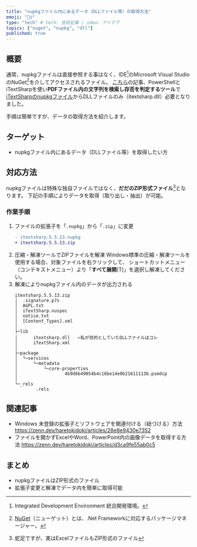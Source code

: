 ```yaml
---
title: "nupkgファイル内にあるデータ（DLLファイル等）の取得方法"
emoji: "🤹‍♀️"
type: "tech" # tech: 技術記事 / idea: アイデア
topics: ["nuget", "nupkg", "dll"]
published: true
---
```

## 概要
通常、nupkgファイルは直接参照する事はなく、IDE[^1]のMicrosoft Visual StudioのNuGet[^2]を介してアクセスされるファイル。
[こちら](https://zenn.dev/haretokidoki/articles/cad8b141202136)の記事、PowerShellとiTextSharpを使い**PDFファイル内の文字列を検索し存否を判定するツール**で[iTextSharpのnupkgファイル](https://www.nuget.org/packages/iTextSharp/5.5.13)からDLLファイルのみ（itextsharp.dll）必要となりました。
[^1]: Integrated Development Environment 統合開発環境。
[^2]: [NuGet](https://ja.wikipedia.org/wiki/NuGet)（ニューゲット）とは、.Net Frameworkに対応するパッケージマネージャー。

手順は簡単ですが、データの取得方法を紹介します。

## ターゲット
- nupkgファイル内にあるデータ（DLLファイル等）を取得したい方
## 対応方法
nupkgファイルは特殊な独自ファイルではなく、**だだのZIP形式ファイル**[^3]となります。
下記の手順によりデータを取得（取り出し・抽出）が可能。
[^3]: 蛇足ですが、実はExcelファイルもZIP形式のファイル
### 作業手順
1. ファイルの拡張子を「`.nupkg`」から「`.zip`」に変更
    ```diff :拡張子の変更（iTextSharpの場合）
    - itextsharp.5.5.13.nupkg
    + itextsharp.5.5.13.zip
    ```
2. 圧縮・解凍ツールでZIPファイルを解凍
    Windows標準の圧縮・解凍ツールを使用する場合、対象ファイルを右クリックして、
    ショートカットメニュー（コンテキストメニュー）より「**すべて展開**(T)」を選択し解凍してください。
3. 解凍によりnupkgファイル内のデータが出力される
    ```:itextsharp.5.5.13.nupkgの中身
    itextsharp.5.5.13.zip
    │  .signature.p7s
    │  AGPL.txt
    │  iTextSharp.nuspec
    │  notice.txt
    │  [Content_Types].xml
    │
    ├─lib
    │      itextsharp.dll   ←私が目的としていたDLLファイルはコレ
    │      iTextSharp.xml
    │
    ├─package
    │  └─services
    │      └─metadata
    │          └─core-properties
    │                  4b9d6b49054b4c16be14e0b21611113b.psmdcp
    │
    └─_rels
            .rels
    ```
## 関連記事
- Windows 未登録の拡張子とソフトウェアを関連付ける（紐づける）方法
    https://zenn.dev/haretokidoki/articles/28e8e9430e7352
- ファイルを開かずExcelやWord、PowerPoint内の画像データを取得する方法
    https://zenn.dev/haretokidoki/articles/d3ca9fe55ab0c5
## まとめ
- nupkgファイルはZIP形式のファイル
- 拡張子変更と解凍でデータ内を簡単に取得可能
